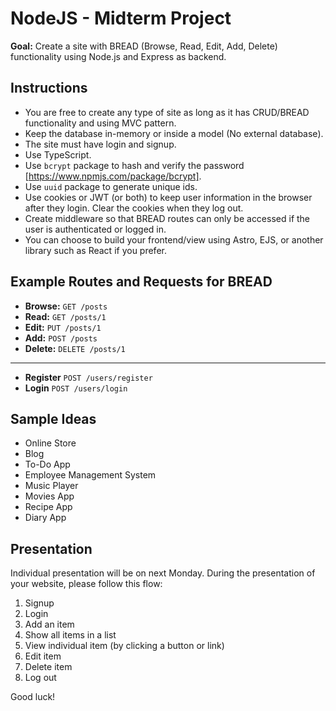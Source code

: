 # NodeJS - Midterm Project

**Goal:** Create a site with BREAD (Browse, Read, Edit, Add, Delete) functionality using Node.js and Express as backend.

## Instructions 

- You are free to create any type of site as long as it has CRUD/BREAD functionality and using MVC pattern.
- Keep the database in-memory or inside a model (No external database).
- The site must have login and signup.
- Use TypeScript.
- Use `bcrypt` package to hash and verify the password [https://www.npmjs.com/package/bcrypt].
- Use `uuid` package to generate unique ids.
- Use cookies or JWT (or both) to keep user information in the browser after they login. Clear the cookies when they log out.
- Create middleware so that BREAD routes can only be accessed if the user is authenticated or logged in.
- You can choose to build your frontend/view using Astro, EJS, or another library such as React if you prefer.

## Example Routes and Requests for BREAD

- **Browse:** `GET /posts`
- **Read:** `GET /posts/1`
- **Edit:** `PUT /posts/1`
- **Add:** `POST /posts`
- **Delete:** `DELETE /posts/1`
---
- **Register** `POST /users/register`
- **Login** `POST /users/login`

## Sample Ideas

- Online Store
- Blog
- To-Do App
- Employee Management System
- Music Player
- Movies App
- Recipe App
- Diary App

## Presentation

Individual presentation will be on next Monday. During the presentation of your website, please follow this flow:

1. Signup
2. Login
3. Add an item
4. Show all items in a list
5. View individual item (by clicking a button or link)
6. Edit item
7. Delete item
8. Log out

Good luck!

